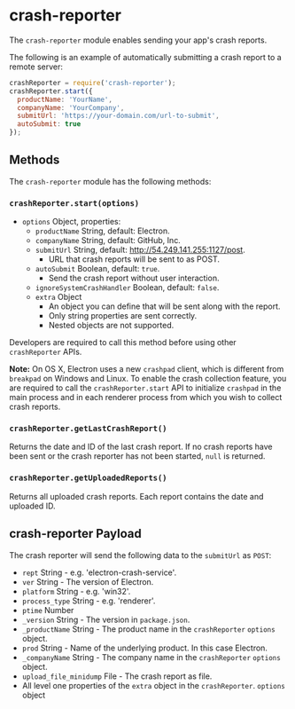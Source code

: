 # crash-reporter

The `crash-reporter` module enables sending your app's crash reports.

The following is an example of automatically submitting a crash report to a
remote server:

```javascript
crashReporter = require('crash-reporter');
crashReporter.start({
  productName: 'YourName',
  companyName: 'YourCompany',
  submitUrl: 'https://your-domain.com/url-to-submit',
  autoSubmit: true
});
```

## Methods

The `crash-reporter` module has the following methods:

### `crashReporter.start(options)`

* `options` Object, properties:
  * `productName` String, default: Electron.
  * `companyName` String, default: GitHub, Inc.
  * `submitUrl` String, default: http://54.249.141.255:1127/post.
    * URL that crash reports will be sent to as POST.
  * `autoSubmit` Boolean, default: `true`.
    * Send the crash report without user interaction.
  * `ignoreSystemCrashHandler` Boolean, default: `false`.
  * `extra` Object
    * An object you can define that will be sent along with the report.
    * Only string properties are sent correctly.
    * Nested objects are not supported.

Developers are required to call this method before using other `crashReporter`
APIs.

**Note:** On OS X, Electron uses a new `crashpad` client, which is different
from `breakpad` on Windows and Linux. To enable the crash collection feature,
you are required to call the `crashReporter.start` API to initialize `crashpad`
in the main process and in each renderer process from which you wish to collect
crash reports.

### `crashReporter.getLastCrashReport()`

Returns the date and ID of the last crash report. If no crash reports have been
sent or the crash reporter has not been started, `null` is returned.

### `crashReporter.getUploadedReports()`

Returns all uploaded crash reports. Each report contains the date and uploaded
ID.

## crash-reporter Payload

The crash reporter will send the following data to the `submitUrl` as `POST`:

* `rept` String - e.g. 'electron-crash-service'.
* `ver` String - The version of Electron.
* `platform` String - e.g. 'win32'.
* `process_type` String - e.g. 'renderer'.
* `ptime` Number
* `_version` String - The version in `package.json`.
* `_productName` String - The product name in the `crashReporter` `options`
  object.
* `prod` String - Name of the underlying product. In this case Electron.
* `_companyName` String - The company name in the `crashReporter` `options`
  object.
* `upload_file_minidump` File - The crash report as file.
* All level one properties of the `extra` object in the `crashReporter`.
  `options` object
